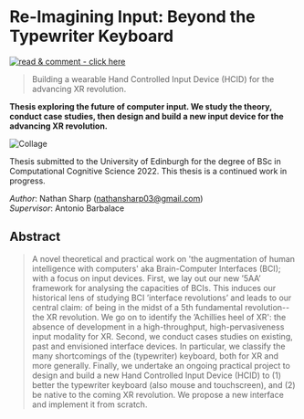 <!-- TODOs
- [ ] add some emojis!
- [ ]
-->

# Re-Imagining Input: Beyond the Typewriter Keyboard
[![read & comment - click here](https://img.shields.io/badge/read_%26_comment-click_here-EC1C24?style=for-the-badge&logo=Adobe+Acrobat+Reader&logoColor=white)](https://acrobat.adobe.com/link/review?uri=urn:aaid:scds:US:35a33218-982e-4083-be8c-a14ed8bcfbc0 "Read and comment with adobe acrobat (online)")

> Building a wearable Hand Controlled Input Device (HCID) for the advancing XR revolution.

**Thesis exploring the future of computer input. We study the theory, conduct case studies, then design and build a new input device for the advancing XR revolution.**

![Collage](images/project_collage1.png?raw=true "Title")

Thesis submitted to the University of Edinburgh for the degree of BSc in Computational Cognitive Science 2022.
This thesis is a continued work in progress. 
 
<!-- - Read and comment on the latest version: [here](https://acrobat.adobe.com/link/review?uri=urn:aaid:scds:US:35a33218-982e-4083-be8c-a14ed8bcfbc0) -->
<!-- - Find the source file at the top level [~thesis_reimagining-computer-input_vX-X.pdf](thesis_reimagining-computer-input_v1-0.pdf)  -->
<!-- - For a history of older versions see `old_versions/`. -->

_Author_: Nathan Sharp (nathansharp03@gmail.com)  
_Supervisor_: Antonio Barbalace

<!--
## Contributing | Giving Feedback
If you would like to give me some feedback (please do!), please either _markup with hypothesis?_ or _use this link for adobe acrobat (online)_
- how to pull request to update tex file?
-->

## Abstract
<!-- push abstract changes to thesis --> 
> A novel theoretical and practical work on 'the augmentation of human intelligence with computers' aka Brain-Computer Interfaces (BCI); with a focus on input devices.
> First, we lay out our new ’5AA’ framework for analysing the capacities of BCIs.
> This induces our historical lens of studying BCI ’interface revolutions’ and leads to our central claim: of being in the midst of a 5th fundamental revolution-- the XR revolution.
> We go on to identify the ’Achillies heel of XR': the absence of development in a high-throughput, high-pervasiveness input modality for XR.
> Second, we conduct cases studies on existing, past and envisioned interface devices.
> In particular, we classify the many shortcomings of the (typewriter) keyboard, both for XR and more generally.
> Finally, we undertake an ongoing practical project to design and build a new Hand Controlled Input Device (HCID) to (1) better the typewriter keyboard (also mouse and touchscreen), and (2) be native to the coming XR revolution.
> We propose a new interface and implement it from scratch. 


<!-- ## Giving feedback -->
<!-- If you would to read and leave a comment, please do so via the: [adobe acrobat (online)](https://acrobat.adobe.com/link/review?uri=urn:aaid:scds:US:35a33218-982e-4083-be8c-a14ed8bcfbc0) -->

<!-- ## Compiling the pdf and reproducibility  -->


<!-- ## Introduction  -->
<!-- selection of topics from intro?  -->

<!-- ### Motivation  -->

<!-- ### What Problem does it solve -->

<!-- ## Next Steps
- look for funding
- come start a company with me
-->

<!-- please cite using.. --> 


<!-- comment  --> 
